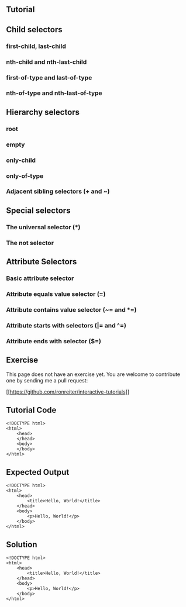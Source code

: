 Tutorial
--------

## Child selectors

### first-child, last-child
 
### nth-child and nth-last-child

### first-of-type and last-of-type

### nth-of-type and nth-last-of-type

## Hierarchy selectors

### root

### empty

### only-child

### only-of-type

### Adjacent sibling selectors (+ and ~)

## Special selectors

### The universal selector (*)

### The not selector

## Attribute Selectors

### Basic attribute selector

### Attribute equals value selector (=)

### Attribute contains value selector (~= and *=)

### Attribute starts with selectors (|= and ^=)

### Attribute ends with selector ($=)




Exercise
--------

This page does not have an exercise yet. You are welcome to contribute one by sending me a pull request:

[[https://github.com/ronreiter/interactive-tutorials]]


Tutorial Code
-------------

    <!DOCTYPE html>
    <html>
        <head>
        </head>
        <body>
        </body>
    </html>
    
Expected Output
---------------

    <!DOCTYPE html>
    <html>
        <head>
            <title>Hello, World!</title>
        </head>
        <body>
            <p>Hello, World!</p>
        </body>
    </html>

Solution
--------

    <!DOCTYPE html>
    <html>
        <head>
            <title>Hello, World!</title>
        </head>
        <body>
            <p>Hello, World!</p>
        </body>
    </html>
